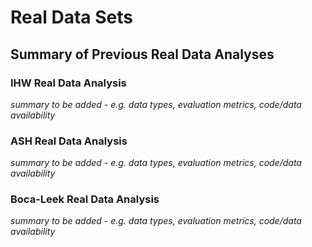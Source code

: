 # Real Data Sets

## Summary of Previous Real Data Analyses

### IHW Real Data Analysis
*summary to be added - e.g. data types, evaluation metrics, code/data availability*


### ASH Real Data Analysis
*summary to be added - e.g. data types, evaluation metrics, code/data availability*


### Boca-Leek Real Data Analysis
*summary to be added - e.g. data types, evaluation metrics, code/data availability*

